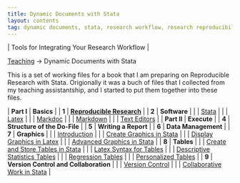```yaml
---
title: Dynamic Documents with Stata
layout: contents
tag: dynamic documents, stata, research workflow, research reproducibility, reproducible research, social sciences
---
```

| Tools for Integrating Your Research Workflow |


<a name="Contents"></a>
[Teaching](../../../teaching) &rarr; Dynamic Documents with Stata

This is a set of working files for a book that I am preparing on Reproducible Research with Stata. Origionally it was a buch of files that I collected from my teaching assistantship, and I started to put them together into these files.

| **Part I**    |  **Basics** |
| **1**         | **[Reproducible Research]()**   |
| **2**         | **Software**  |
|               | [Stata](../../stata/stata)  |
|               | [Latex](../../latex/latex)  |
|               | [Markdoc](software-markdoc.md)  |
|               | [Markdown](software-markdown.md)  |
|               | [Text Editors](software-other.md)    |
| **Part II**   | **Execute** |
| **4**         | **Structure of the Do-File**  |
| **5**         | **Writing a Report** |
| **6**         | **Data Management**   |
| **7**         | **Graphics**  |
|               | [Introduction](graphics.md)  |
|               | [Create Graphics in Stata](graphics-stata.md)  |
|               | [Display Graphics in Latex](graphics-latex.md)  |
|               | [Advanced Graphics in Stata](TBD)  |
| **8**         | **Tables**   |
|               | [Create and Store Tables in Stata](tables-stata.md)  |
|               | [Latex Syntax for Tables](tables-latex.md)  |
|               | [Descriptive Statistics Tables](tables-descriptives.md)  |
|               | [Regression Tables](tables-ols.md)  |
|               | [Personalized Tables](tables-personalized.md)  |
| **9**         | **Version Control and Collaboration**  |
|               | [Version Control](git.md)  |
|               | [Collaborative Work in Stata](collaboration.md)  |
